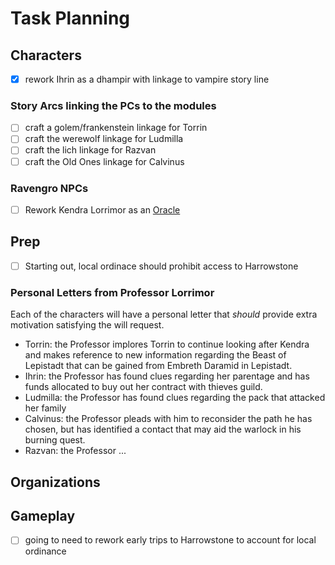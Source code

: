 # Task Planning

## Characters

- [x] rework Ihrin as a dhampir with linkage to vampire story line

### Story Arcs linking the PCs to the modules
- [ ] craft a golem/frankenstein linkage for Torrin
- [ ] craft the werewolf linkage for Ludmilla
- [ ] craft the lich linkage for Razvan
- [ ] craft the Old Ones linkage for Calvinus

### Ravengro NPCs
- [ ] Rework Kendra Lorrimor as an [Oracle](https://docs.google.com/document/d/1yVukZqM_NT7iVXOwxlN2BYdhNKnhepQzSZ0bhRZeeq4/edit)


## Prep
- [ ]  Starting out, local ordinace should prohibit access to Harrowstone

### Personal Letters from Professor Lorrimor
Each of the characters will have a personal letter that *should* provide extra motivation satisfying the will request.
- Torrin: the Professor implores Torrin to continue looking after Kendra and makes reference to new information regarding the Beast of Lepistadt that can be gained from Embreth Daramid in Lepistadt.
- Ihrin: the Professor has found clues regarding her parentage and has funds allocated to buy out her contract with thieves guild.
- Ludmilla: the Professor has found clues regarding the pack that attacked her family
- Calvinus: the Professor pleads with him to reconsider the path he has chosen, but has identified a contact that may aid the warlock in his burning quest.
- Razvan: the Professor ...


## Organizations

## Gameplay
- [ ] going to need to rework early trips to Harrowstone to account for local ordinance
